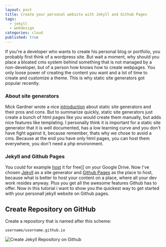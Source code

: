 ```yaml
---
layout: post
title: Create your personal website with Jekyll and Github Pages
tags: 
  - jekyll
  - webdesign
categories: cloud
published: true
---
```


If you're a developer who wants to create his personal blog or portfolio, you probably first think of a wordpress site. But wait a moment, why should you place a bloated cms system behind something that is not managed by a non-developer, but of a person how knows how to create webpages. You only loose power of creating the content you want and a lot of time to create and customize a theme. This is why static site generators got popular recently.

### About site generators
Mick Gardner wrote a nice [introduction](http://www.mickgardner.com/2012/12/an-introduction-to-static-site.html) about static site generators and their pros and cons. But to summarize quickly, static site generators just create a bunch of html pages like you would create them manually, but adds nice features like templating.
I personally think it is important for a static site generator that it is well
documented, has a low learning curve and you don't have fight against it, because remember, thats why we chose to avoid a cms.
Because at the end you have only html pages, you can host them everywhere, you don't need a php environment.

### Jekyll and Github Pages
You could for example [host](https://developers.google.com/drive/publish-site) it for free]] on your Google Drive. Now I've chosen [Jekyll](http://jekyllrb.com/) as a site generator and [Github Pages](https://help.github.com/categories/20/articles) as the place to host, because what is better to host your content on a place, where all your dev work resides anyway. Plus you get all the awesome features Github has to offer.
Now in this tutorial i want to show you the quickest way to get started with your personall jekyll website on Github pages.

## Create Repository on GitHub

Create a repository that is named after this scheme:
```
username/username.github.io
```

![Create Jekyll Repository on Github](https://www.evernote.com/shard/s199/res/0738912d-463a-4bb8-8275-54c7ec8777ce/Image.png?search=jekyll&resizeSmall&width=692)